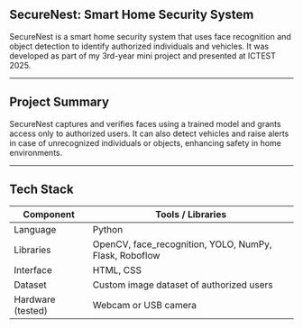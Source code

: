 ## SecureNest: Smart Home Security System

SecureNest is a smart home security system that uses face recognition and object detection to identify authorized individuals and vehicles. It was developed as part of my 3rd-year mini project and presented at ICTEST 2025.

---

## Project Summary

SecureNest captures and verifies faces using a trained model and grants access only to authorized users. It can also detect vehicles and raise alerts in case of unrecognized individuals or objects, enhancing safety in home environments.

---

## Tech Stack

| Component         | Tools / Libraries                                       |
|------------------|----------------------------------------------------------|
| Language          | Python                                                   |
| Libraries         | OpenCV, face_recognition, YOLO, NumPy, Flask, Roboflow  |
| Interface         | HTML, CSS                                                |
| Dataset           | Custom image dataset of authorized users                |
| Hardware (tested) | Webcam or USB camera                                     |


